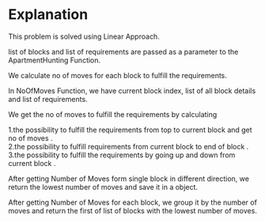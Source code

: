 # Explanation

This problem is solved using Linear Approach.

list of blocks and list of requirements are passed as a parameter to the ApartmentHunting Function.

We calculate no of moves for each block to fulfill the requirements.

In NoOfMoves Function, we have current block index, list of all block details and list of requirements.


We get the no of moves to fulfill the requirements by calculating 

 
  1.the possibility to fulfill the requirements from top to current block and get no of moves
.    
  2.the possibility to fulfill requirements from current block to end of block
.   
  3.the possibility to fulfill the requirements by going up and down from current block
.

After getting Number of Moves form single block in different direction, we return the lowest number of moves and save it in a object.

After getting Number of Moves for each block, we group it by the number of moves and return the first of list of blocks with the lowest number of moves.
